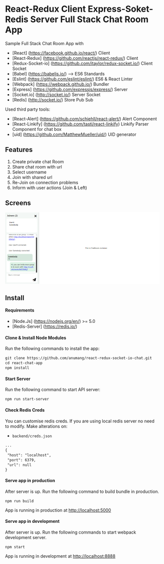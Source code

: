 # React-Redux Client Express-Soket-Redis Server Full Stack Chat Room App

Sample Full Stack Chat Room App with

 * [React] (https://facebook.github.io/react/) Client
 * [React-Redux] (https://github.com/reactjs/react-redux/) Client
 * [Redux-Socket-io] (https://github.com/itaylor/redux-socket.io/)  Client Socket
 * [Babel] (https://babeljs.io/) --> ES6 Standards
 * [Eslint] (https://github.com/eslint/eslint/) ES6 & React Linter
 * [Webpack] (https://webpack.github.io/) Bundler
 * [Express] (https://github.com/expressjs/express/) Server
 * [Socket.io] (http://socket.io/) Server Socket
 * [Redis] (http://socket.io/) Store Pub Sub


Used third party tools:

 * [React-Alert] (https://github.com/schiehll/react-alert/) Alert Component
 * [React-Linkify] (https://github.com/tasti/react-linkify) Linkify Parser Component for chat box
 * [uid] (https://github.com/MatthewMueller/uid/) UID generator 

## Features

 1. Create private chat Room
 2. Share chat room with url
 3. Select username
 4. Join with shared url
 5. Re-Join on connection problems
 6. Inform with user actions (Join & Left)

## Screens
![react-redux-chat-screens](https://github.com/anumang/react-redux-socket-io-chat/blob/c8c9fa16d8f1bf83640e42e44a0eaf7ba7ac3a46/screenshots/screens.gif)

## Install
#### Requirements
 * [Node.Js] (https://nodejs.org/en/) >= 5.0
 * [Redis-Server] (https://redis.io/)

#### Clone & Install Node Modules
Run the following commands to install the app:
```
git clone https://github.com/anumang/react-redux-socket-io-chat.git
cd react-chat-app
npm install
```
#### Start Server
Run the following command to start API server:
```
npm run start-server
```
#### Check Redis Creds
You can customise redis creds. If you are using local redis server no need to modify.
Make alterations on:

* `backend/creds.json`

```
...
{
 "host": "localhost",
 "port": 6379,
 "url": null
}
```
#### Serve app in production
After server is up. Run the following command to build bundle in production.
```
npm run build
```
App is running in production at [http://localhost:5000](http://localhost:5000)

#### Serve app in development
After server is up. Run the following commands to start webpack development server.
```
npm start
```
App is running in development at [http://localhost:8888](http://localhost:8888)

